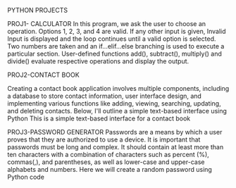 PYTHON PROJECTS 


PROJ1- CALCULATOR 
In this program, we ask the user to choose an operation. Options 1, 2, 3, and 4 are valid. If any other input is given, Invalid Input is displayed and the loop continues until a valid option is selected.
Two numbers are taken and an if...elif...else branching is used to execute a particular section. User-defined functions add(), subtract(), multiply() and divide() evaluate respective operations and display the output.

PROJ2-CONTACT BOOK

Creating a contact book application involves multiple components, including a database to store contact information, user interface design, and implementing various functions like adding, viewing, searching, updating, and deleting contacts. Below, I'll outline a simple text-based interface using Python This is a simple text-based interface for a contact book


PROJ3-PASSWORD GENERATOR 
Passwords are a means by which a user proves that they are authorized to use a device. It is important that passwords must be long and complex. It should contain at least more than ten characters with a combination of characters such as percent (%), commas(,), and parentheses, as well as lower-case and upper-case alphabets and numbers. Here we will create a random password using Python code


